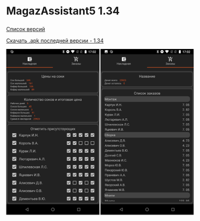 # MagazAssistant5 1.34
###

[Список версий](./VERSION.md)

[Скачать .apk последней версии - 1.34](./MagazAssistant5-v1.34.apk)

![alt tag](bg.png)

